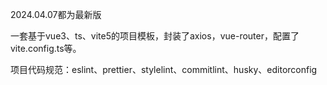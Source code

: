 2024.04.07都为最新版

一套基于vue3、ts、vite5的项目模板，封装了axios，vue-router，配置了vite.config.ts等。

项目代码规范：eslint、prettier、stylelint、commitlint、husky、editorconfig
